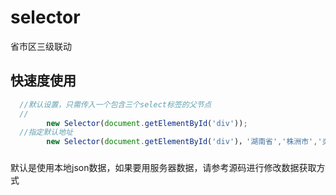 # selector
省市区三级联动
## 快速度使用
```javascript
  //默认设置，只需传入一个包含三个select标签的父节点
  //
        new Selector(document.getElementById('div'));
  //指定默认地址
        new Selector(document.getElementById('div')，'湖南省','株洲市','炎陵县'）
```
### 
默认是使用本地json数据，如果要用服务器数据，请参考源码进行修改数据获取方式
